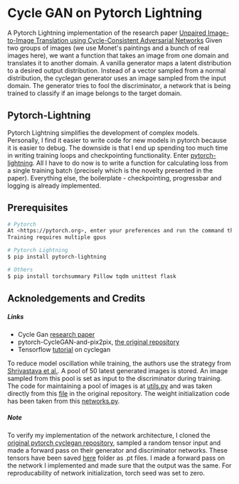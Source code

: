 # Cycle GAN on Pytorch Lightning
A Pytorch Lightning implementation of the research paper [Unpaired Image-to-Image Translation using Cycle-Consistent Adversarial Networks](https://arxiv.org/abs/1703.10593)
Given two groups of images (we use Monet's paintings and a bunch of real images here), we want a function that takes an image from one domain and translates it to another domain. A vanilla generator maps a latent distribution to a desired output distribution. Instead of a vector sampled from a normal distribution, the cyclegan generator uses an image sampled from the input domain. The generator tries to fool the discriminator, a network that is being trained to classify if an image belongs to the target domain.

## Pytorch-Lightning
Pytorch Lightning simplifies the development of complex models. Personally, I find it easier to write code for new models in pytorch because it is easier to debug. The downside is that I end up spending too much time in writing training loops and checkpointing functionality. Enter [pytorch-lightning](https://www.pytorchlightning.ai/). All I have to do now is to write a function for calculating loss from a single training batch (precisely which is the novelty presented in the paper). Everything else, the boilerplate - checkpointing, progressbar and logging is already implemented.

## Prerequisites
```sh
# Pytorch
At <https://pytorch.org>, enter your preferences and run the command that shows up.
Training requires multiple gpus

# Pytorch Lightning
$ pip install pytorch-lightning

# Others
$ pip install torchsummary Pillow tqdm unittest flask
```

## Acknoledgements and Credits
##### Links
 - Cycle Gan [research paper](https://arxiv.org/abs/1703.10593)
 - pytorch-CycleGAN-and-pix2pix, [the original repository](https://github.com/junyanz/pytorch-CycleGAN-and-pix2pix)
 - Tensorflow [tutorial](https://www.tensorflow.org/tutorials/generative/cyclegan) on cyclegan

To reduce model oscillation while training, the authors use the strategy from [Shrivastava et al.](https://arxiv.org/abs/1612.07828). A pool of 50 latest generated images is stored. An image sampled from this pool is set as input to the discriminator during training. The code for maintaining a pool of images is at [utils.py](../blob/main/models/utils.py) and was taken directly from this [file](https://github.com/junyanz/pytorch-CycleGAN-and-pix2pix/blob/master/util/image_pool.py) in the original repository. The weight initialization code has been taken from this [networks.py](https://github.com/junyanz/pytorch-CycleGAN-and-pix2pix/blob/master/models/networks.py).

##### Note
To verify my implementation of the network architecture, I cloned the [original pytorch cyclegan repository](https://github.com/junyanz/pytorch-CycleGAN-and-pix2pix), sampled a random tensor input and made a forward pass on their generator and discriminator networks. These tensors have been saved [here](https://github.com/deepakhr1999/cyclegans/tree/main/test/test_files) folder as .pt files. I made a forward pass on the network I implemented and made sure that the output was the same. For reproducability of network initialization, torch seed was set to zero.

